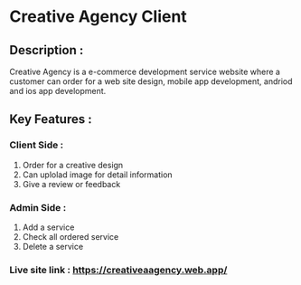 
# Creative Agency Client

## Description : 
 Creative Agency is a e-commerce development service website where a customer can order for a web site design, mobile app development, andriod and ios app development.

## Key Features :

### Client Side : 
1. Order for a creative design
1. Can uplolad image for detail information
1. Give a review or feedback

### Admin Side :
1. Add a service
1. Check all ordered service
1. Delete a service

### Live site link : https://creativeaagency.web.app/
